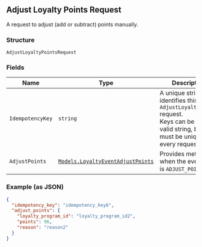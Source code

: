 ## Adjust Loyalty Points Request

A request to adjust (add or subtract) points manually.

### Structure

`AdjustLoyaltyPointsRequest`

### Fields

| Name | Type | Description |
|  --- | --- | --- |
| `IdempotencyKey` | `string` | A unique string that identifies this `AdjustLoyaltyPoints` request. <br>Keys can be any valid string, but must be unique for every request. |
| `AdjustPoints` | [`Models.LoyaltyEventAdjustPoints`](/doc/models/loyalty-event-adjust-points.md) | Provides metadata when the event `type` is `ADJUST_POINTS`. |

### Example (as JSON)

```json
{
  "idempotency_key": "idempotency_key6",
  "adjust_points": {
    "loyalty_program_id": "loyalty_program_id2",
    "points": 96,
    "reason": "reason2"
  }
}
```

